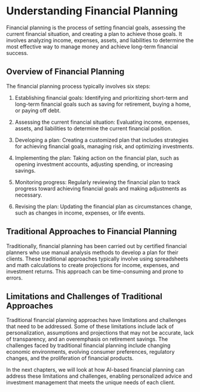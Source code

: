 Understanding Financial Planning
================================

Financial planning is the process of setting financial goals, assessing the current financial situation, and creating a plan to achieve those goals. It involves analyzing income, expenses, assets, and liabilities to determine the most effective way to manage money and achieve long-term financial success.

Overview of Financial Planning
------------------------------

The financial planning process typically involves six steps:

1. Establishing financial goals: Identifying and prioritizing short-term and long-term financial goals such as saving for retirement, buying a home, or paying off debt.

2. Assessing the current financial situation: Evaluating income, expenses, assets, and liabilities to determine the current financial position.

3. Developing a plan: Creating a customized plan that includes strategies for achieving financial goals, managing risk, and optimizing investments.

4. Implementing the plan: Taking action on the financial plan, such as opening investment accounts, adjusting spending, or increasing savings.

5. Monitoring progress: Regularly reviewing the financial plan to track progress toward achieving financial goals and making adjustments as necessary.

6. Revising the plan: Updating the financial plan as circumstances change, such as changes in income, expenses, or life events.

Traditional Approaches to Financial Planning
--------------------------------------------

Traditionally, financial planning has been carried out by certified financial planners who use manual analysis methods to develop a plan for their clients. These traditional approaches typically involve using spreadsheets and math calculations to create projections for income, expenses, and investment returns. This approach can be time-consuming and prone to errors.

Limitations and Challenges of Traditional Approaches
----------------------------------------------------

Traditional financial planning approaches have limitations and challenges that need to be addressed. Some of these limitations include lack of personalization, assumptions and projections that may not be accurate, lack of transparency, and an overemphasis on retirement savings. The challenges faced by traditional financial planning include changing economic environments, evolving consumer preferences, regulatory changes, and the proliferation of financial products.

In the next chapters, we will look at how AI-based financial planning can address these limitations and challenges, enabling personalized advice and investment management that meets the unique needs of each client.
